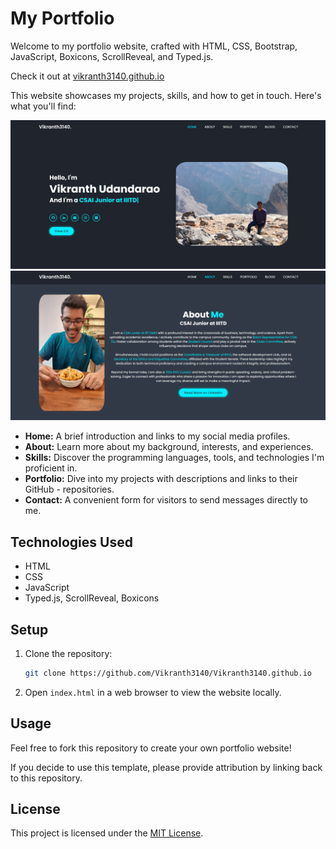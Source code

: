 # My Portfolio

Welcome to my portfolio website, crafted with HTML, CSS, Bootstrap, JavaScript, Boxicons, ScrollReveal, and Typed.js.

Check it out at [vikranth3140.github.io](https://vikranth3140.github.io/)

This website showcases my projects, skills, and how to get in touch. Here's what you'll find:

![Home](assets/demo-images/Home.png)
![About](assets/demo-images/About.png)

- <b>Home:</b> A brief introduction and links to my social media profiles.
- <b>About:</b> Learn more about my background, interests, and experiences.
- <b>Skills:</b> Discover the programming languages, tools, and technologies I'm proficient in.
- <b>Portfolio:</b> Dive into my projects with descriptions and links to their GitHub - repositories.
- <b>Contact:</b> A convenient form for visitors to send messages directly to me.

## Technologies Used

- HTML
- CSS
- JavaScript
- Typed.js, ScrollReveal, Boxicons

## Setup

1. Clone the repository: 
    ```bash
    git clone https://github.com/Vikranth3140/Vikranth3140.github.io
    ```

2. Open `index.html` in a web browser to view the website locally.

## Usage

Feel free to fork this repository to create your own portfolio website!

If you decide to use this template, please provide attribution by linking back to this repository.

## License

This project is licensed under the [MIT License](LICENSE).
